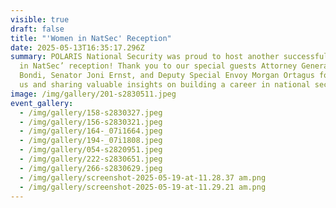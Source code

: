 ```yaml
---
visible: true
draft: false
title: "'Women in NatSec' Reception"
date: 2025-05-13T16:35:17.296Z
summary: POLARIS National Security was proud to host another successful ‘Women
  in NatSec’ reception! Thank you to our special guests Attorney General Pam
  Bondi, Senator Joni Ernst, and Deputy Special Envoy Morgan Ortagus for joining
  us and sharing valuable insights on building a career in national security.
image: /img/gallery/201-s2830511.jpeg
event_gallery:
  - /img/gallery/158-s2830327.jpeg
  - /img/gallery/156-s2830321.jpeg
  - /img/gallery/164-_07i1664.jpeg
  - /img/gallery/194-_07i1808.jpeg
  - /img/gallery/054-s2820951.jpeg
  - /img/gallery/222-s2830651.jpeg
  - /img/gallery/266-s2830629.jpeg
  - /img/gallery/screenshot-2025-05-19-at-11.28.37 am.png
  - /img/gallery/screenshot-2025-05-19-at-11.29.21 am.png
---
```

